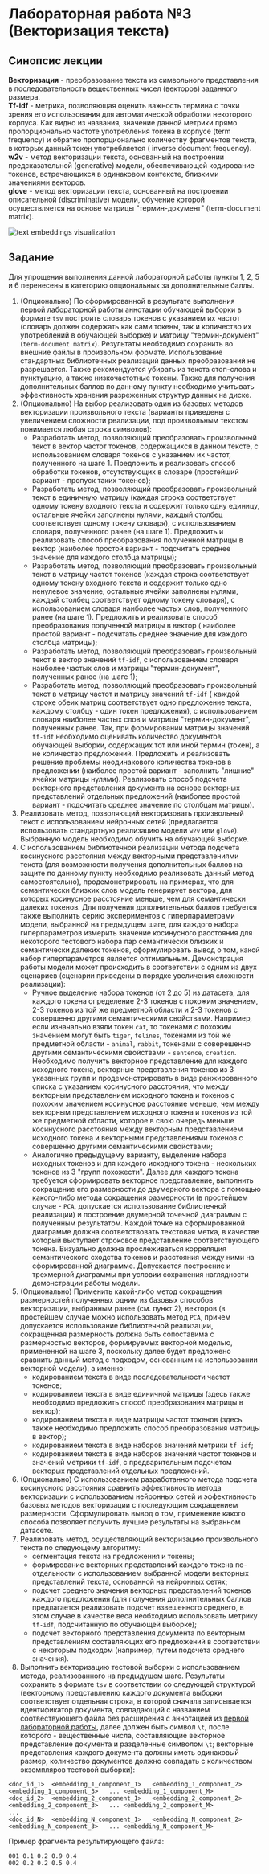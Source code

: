 # Лабораторная работа №3 (Векторизация текста)

## Синопсис лекции

**Векторизация** - преобразование текста из символьного представления в последовательность вещественных чисел (векторов)
заданного размера.  
**Tf-idf** - метрика, позволяющая оценить важность термина с точки зрения его использования для автоматической обработки
некоторого корпуса. Как видно из названия, значение данной метрики прямо пропорционально частоте употребления токена в
корпусе (term frequency) и обратно пропорционально количеству фрагментов текста, в которых данный токен употребляется (
inverse document frequency).  
**w2v** - метод векторизации текста, основанный на построении предсказательной (generative) модели, обеспечивающей
кодирование токенов, встречающихся в одинаковом контексте, близкими значениями векторов.  
**glove** - метод векторизации текста, основанный на построении описательной (discriminative) модели, обучение которой
осуществляется на основе матрицы "термин-документ" (term-document matrix).

![text embeddings visualization](text-embeddings.jpg)

## Задание

Для упрощения выполнения данной лабораторной работы пункты 1, 2, 5 и 6 перенесены в категорию опциональных за дополнительные
баллы. 

1. (Опционально) По сформированной в результате выполнения [первой лабораторной работы](/tasks/task-01) аннотации обучающей выборки в
   формате `tsv` построить словарь токенов с указанием их частот (словарь должен содержать как сами токены, так и
   количество их употреблений в обучающей выборке) и матрицу "термин-документ" (`term-document matrix`). Результаты
   необходимо сохранить во внешние файлы в произвольном формате. Использование стандартных библиотечных реализаций
   данных преобразований не разрешается. Также рекомендуется убирать из текста стоп-слова и пунктуацию, а также
   низкочастотные токены. Также для получения дополнительных баллов по данному пункту необходимо учитывать эффективность
   хранения разреженных структур данных на диске.
1. (Опционально) На выбор реализовать один из базовых методов векторизации произвольного текста (варианты приведены с увеличением
   сложности реализации, под произвольным текстом понимается любая строка символов):
    - Разработать метод, позволяющий преобразовать произвольный текст в вектор частот токенов, содержащихся в данном
      тексте, с использованием словаря токенов с указанием их частот, полученного на шаге 1. Предложить и реализовать
      способ обработки токенов, отсутствующих в словаре (простейший вариант - пропуск таких токенов);
    - Разработать метод, позволяющий преобразовать произвольный текст в единичную матрицу (каждая строка соответствует
      одному токену входного текста и содержит только одну единицу, остальные ячейки заполнены нулями, каждый столбец
      соответствует одному токену словаря), с использованием словаря, полученного ранее (на шаге 1). Предложить и
      реализовать способ преобразования полученной матрицы в вектор (наиболее простой вариант - подсчитать среднее
      значение для каждого столбца матрицы);
    - Разработать метод, позволяющий преобразовать произвольный текст в матрицу частот токенов (каждая строка
      соответствует одному токену входного текста и содержит только одно ненулевое значение, остальные ячейки заполнены
      нулями, каждый столбец соответствует одному токену словаря), с использованием словаря наиболее частых слов,
      полученного ранее (на шаге 1). Предложить и реализовать способ преобразования полученной матрицы в вектор (
      наиболее простой вариант - подсчитать среднее значение для каждого столбца матрицы);
    - Разработать метод, позволяющий преобразовать произвольный текст в вектор значений `tf-idf`, с использованием
      словаря наиболее частых слов и матрицы "термин-документ", полученных ранее (на шаге 1);
    - Разработать метод, позволяющий преобразовать произвольный текст в матрицу частот и матрицу значений `tf-idf` (
      каждой строке обеих матриц соответствует одно предложение текста, каждому столбцу - один токен предложения), с
      использованием словаря наиболее частых слов и матрицы "термин-документ", полученных ранее. Так, при формировании
      матрицы значений `tf-idf` необходимо оценивать количество документов обучающей выборки, содержащих тот или иной
      термин (токен), а не количество предложений. Предложить и реализовать решение проблемы неодинакового количества
      токенов в предложении (наиболее простой вариант - заполнить "лишние" ячейки матрицы нулями). Реализовать способ
      подсчета векторного представления документа на основе векторных представлений отдельных предложений (наиболее
      простой вариант - подсчитать среднее значение по столбцам матрицы).
1. Реализовать метод, позволяющий векторизовать произвольный текст с использованием нейронных сетей (предлагается
   использовать стандартную реализацию модели `w2v` или `glove`). Выбранную модель необходимо обучить на обучающей
   выборке.
1. С использованием библиотечной реализации метода подсчета косинусного расстояния между векторными представлениями
   текста (для возможности получения дополнительных баллов на защите по данному пункту необходимо реализовать данный
   метод самостоятельно), продемонстрировать на примерах, что для семантически близких слов модель генерирует вектора,
   для которых косинусное расстояние меньше, чем для семантически далеких токенов. Для получения дополнительных баллов
   требуется также выполнить серию экспериментов с гиперпараметрами модели, выбранной на предыдущем шаге, для каждого
   набора гиперпараметров измерить значение косинусного расстояния для некоторого тестового набора пар семантически
   близких и семантически далеких токенов, сформулировать вывод о том, какой набор гиперпараметров является оптимальным.
   Демонстрация работы модели может происходить в соответствии с одним из двух сценариев (сценарии приведены в порядке
   увеличения сложности реализации):
    - Ручное выделение набора токенов (от 2 до 5) из датасета, для каждого токена определение 2-3 токенов с похожим
      значением, 2-3 токенов из той же предметной области и 2-3 токенов с совершенно другими семантическими свойствами.
      Например, если изначально взяли токен `cat`, то токенами с похожим значением могут быть `tiger`, `felines`,
      токенами из той же предметной области - `animal`, `rabbit`, токенами с соверешенно другими семантическими
      свойствами - `sentence`, `creation`. Необходимо получить векторное представление для каждого исходного токена,
      векторные представления токенов из 3 указанных групп и продемонстрировать в виде ранжированного списка с указанием
      косинусного расстояния, что между векторным представлением исходного токена и токенов с похожим значением
      косинусное расстояние меньше, чем между векторным представлением исходного токена и токенов из той же предметной
      области, которое в свою очередь меньше косинусного расстояния между векторным представлением исходного токена и
      векторными представлениями токенов с совершенно другими семантическими свойствами;
    - Аналогично предыдущему варианту, выделение набора исходных токенов и для каждого исходного токена - нескольких
      токенов из 3 "групп похожести". Далее для каждого токена требуется сформировать векторное представление, выполнить
      сокращение его размерности до двумерного вектора с помощью какого-либо метода сокращения размерности (в простейшем
      случае - `PCA`, допускается использование библиотечной реализации) и построение двумерной точечной диаграммы с
      полученным результатом. Каждой точке на сформированной диаграмме должна соответствовать текстовая метка, в
      качестве который выступает строковое представление соответствующего токена. Визуально должна прослеживаться
      корреляция семантического сходства токенов и расстояния между ними на сформированной диаграмме. Допускается
      построение и трехмерной диаграммы при условии сохранения наглядности демонстрации работы модели.
1. (Опционально) Применить какой-либо метод сокращения размерностей полученных одним из базовых способов векторизации, выбранным
   ранее (см. пункт 2), векторов (в простейшем случае можно использовать метод `PCA`, причем допускается использование
   библиотечной реализации, сокращенная размерность должна быть сопоставима с размерностью векторов, формируемых
   векторной моделью, примененной на шаге 3, поскольку далее будет предложено сравнить данный метод с подходом,
   основанным на использовании векторной модели), а именно:
    * кодированием текста в виде последовательности частот токенов;
    * кодированием текста в виде единичной матрицы (здесь также необходимо предложить способ преобразования матрицы в
      вектор);
    * кодированием текста в виде матрицы частот токенов (здесь также необходимо предложить способ преобразования матрицы
      в вектор);
    * кодированием текста в виде наборов значений метрики `tf-idf`;
    * кодированием текста в виде наборов значений частот токенов и значений метрики `tf-idf`, с предварительным
      подсчетом векторых представлений отдельных предложений.
1. (Опционально) С использованием разработанного метода подсчета косинусного расстояния сравнить эффективность метода векторизации с
   использованием нейронных сетей и эффективность базовых методов векторизации с последующим сокращением размерности.
   Сформулировать вывод о том, применение какого способа позволяет получить лучшие результаты на выбранном датасете.
1. Реализовать метод, осуществляющий векторизацию произвольного текста по следующему алгоритму:
    * сегментация текста на предложения и токены;
    * формирование векторных представлений каждого токена по-отдельности с использованием выбранной модели векторных
      представлений текста, основанной на нейронных сетях;
    * подсчет среднего значения векторных представлений токенов каждого предложения (для получения дополнительных баллов
      предлагается реализовать подсчет взвешенного среднего, в этом случае в качестве веса необходимо использовать
      метрику `tf-idf`, подсчитанную по обучающей выборке);
    * подсчет векторного представления документа по векторным представлениям составляющих его предложений в соответствии
      с некоторым подходом (например, путем подсчета среднего значения).
1. Выполнить векторизацию тестовой выборки с использованием метода, реализованного на предыдущем шаге. Результаты
   сохранить в формате `tsv` в соответствии со следующей структурой (векторному представлению каждого документа выборки
   соответствует отдельная строка, в которой сначала записывается идентификатор документа, совпадающий с названием
   соотвествующего файла без расширения с аннотацией из [первой лабораторной работы](/tasks/task-01), далее должен быть
   символ `\t`, после которого - вещественные числа, составляющие векторное представление документа и разделенные
   символом `\t`; векторные представления каждого документа должны иметь одинаковый размер, количество документов должно
   совпадать с количеством экземпляров тестовой выборки):

```tsv
<doc_id_1>	<embedding_1_component_1>	<embedding_1_component_2>	<embedding_1_component_3>	...	<embedding_1_component_M>
<doc_id_2>	<embedding_2_component_1>	<embedding_2_component_2>	<embedding_2_component_3>	...	<embedding_2_component_M>
...
<doc_id_N>	<embedding_N_component_1>	<embedding_N_component_2>	<embedding_N_component_3>	...	<embedding_N_component_M>
```

Пример фрагмента результирующего файла:

```tsv
001	0.1	0.2	0.9	0.4
002	0.2	0.2	0.5	0.4
```
